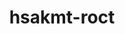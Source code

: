 ---
title: "hsakmt-roct"
layout: cache
categories: [package, develop]
meta: {"compilers": ["gcc@11.4.0", "gcc@13.2.0"], "num_specs": 24, "num_specs_by_stack": {"hep": 9, "ml-linux-x86_64-rocm": 15, "root": 24}, "oss": ["ubuntu22.04", "ubuntu24.04"], "platforms": ["linux"], "stacks": ["hep", "ml-linux-x86_64-rocm", "root"], "targets": ["x86_64_v3"], "versions": ["5.7.1", "6.1.2"]}
spec_details: [{"compiler": "gcc@13.2.0", "hash": "2bl4tdfldnfuvboghnnsh3lvaswsqyti", "os": "ubuntu24.04", "platform": "linux", "size": "-", "stacks": ["ml-linux-x86_64-rocm", "root"], "target": "x86_64_v3", "variants": ["~asan", "build_system=cmake", "build_type=Release", "generator=make", "~ipo", "+shared"], "versions": ["6.1.2"]}, {"compiler": "gcc@13.2.0", "hash": "2pyeokoq5w2ytlm7ybto5v6vhhbedr52", "os": "ubuntu24.04", "platform": "linux", "size": "-", "stacks": ["ml-linux-x86_64-rocm", "root"], "target": "x86_64_v3", "variants": ["~asan", "build_system=cmake", "build_type=Release", "generator=make", "~ipo", "+shared"], "versions": ["6.1.2"]}, {"compiler": "gcc@11.4.0", "hash": "3m3rn6zmazrylkjwabc4pet3lnkro7g3", "os": "ubuntu22.04", "platform": "linux", "size": "-", "stacks": ["hep", "root"], "target": "x86_64_v3", "variants": ["~asan", "build_system=cmake", "build_type=Release", "generator=make", "~ipo", "+shared"], "versions": ["5.7.1"]}, {"compiler": "gcc@11.4.0", "hash": "42drb7n5oa5yxrvtovs3pkm4s6u3u2aw", "os": "ubuntu22.04", "platform": "linux", "size": "-", "stacks": ["hep", "root"], "target": "x86_64_v3", "variants": ["~asan", "build_system=cmake", "build_type=Release", "generator=make", "~ipo", "+shared"], "versions": ["5.7.1"]}, {"compiler": "gcc@13.2.0", "hash": "5rnavz7e5lupu6m4iw7yrmkrkgkt562m", "os": "ubuntu24.04", "platform": "linux", "size": "-", "stacks": ["ml-linux-x86_64-rocm", "root"], "target": "x86_64_v3", "variants": ["~asan", "build_system=cmake", "build_type=Release", "generator=make", "~ipo", "+shared"], "versions": ["6.1.2"]}, {"compiler": "gcc@11.4.0", "hash": "5sgdjiav3jpewkoamhuyhjfgpednmdip", "os": "ubuntu22.04", "platform": "linux", "size": "-", "stacks": ["hep", "root"], "target": "x86_64_v3", "variants": ["~asan", "build_system=cmake", "build_type=Release", "generator=make", "~ipo", "+shared"], "versions": ["5.7.1"]}, {"compiler": "gcc@13.2.0", "hash": "aivezy6otse2i5vhdqknd7dtkiidcjah", "os": "ubuntu24.04", "platform": "linux", "size": "-", "stacks": ["ml-linux-x86_64-rocm", "root"], "target": "x86_64_v3", "variants": ["~asan", "build_system=cmake", "build_type=Release", "generator=make", "~ipo", "+shared"], "versions": ["6.1.2"]}, {"compiler": "gcc@11.4.0", "hash": "asyfvrckbwp4oebiifbqtorwz7qowpp4", "os": "ubuntu22.04", "platform": "linux", "size": "-", "stacks": ["hep", "root"], "target": "x86_64_v3", "variants": ["~asan", "build_system=cmake", "build_type=Release", "generator=make", "~ipo", "+shared"], "versions": ["5.7.1"]}, {"compiler": "gcc@13.2.0", "hash": "conkoe4snziunrwkfvwcurpddjl4cqrz", "os": "ubuntu24.04", "platform": "linux", "size": "-", "stacks": ["ml-linux-x86_64-rocm", "root"], "target": "x86_64_v3", "variants": ["~asan", "build_system=cmake", "build_type=Release", "generator=make", "~ipo", "+shared"], "versions": ["6.1.2"]}, {"compiler": "gcc@11.4.0", "hash": "fyvj43lpi776q6rw6qaqhiqnfhi4xooz", "os": "ubuntu22.04", "platform": "linux", "size": "-", "stacks": ["hep", "root"], "target": "x86_64_v3", "variants": ["~asan", "build_system=cmake", "build_type=Release", "generator=make", "~ipo", "+shared"], "versions": ["5.7.1"]}, {"compiler": "gcc@13.2.0", "hash": "hte35ssgzfqmhirh4cuvezidny3wgmnu", "os": "ubuntu24.04", "platform": "linux", "size": "-", "stacks": ["ml-linux-x86_64-rocm", "root"], "target": "x86_64_v3", "variants": ["~asan", "build_system=cmake", "build_type=Release", "generator=make", "~ipo", "+shared"], "versions": ["6.1.2"]}, {"compiler": "gcc@13.2.0", "hash": "hupqhrljsgnxlximqvoe37pois7uqndk", "os": "ubuntu24.04", "platform": "linux", "size": "-", "stacks": ["ml-linux-x86_64-rocm", "root"], "target": "x86_64_v3", "variants": ["~asan", "build_system=cmake", "build_type=Release", "generator=make", "~ipo", "+shared"], "versions": ["6.1.2"]}, {"compiler": "gcc@11.4.0", "hash": "igot2ixltoqhjjp2t6edinse36zx3cc2", "os": "ubuntu22.04", "platform": "linux", "size": "-", "stacks": ["hep", "root"], "target": "x86_64_v3", "variants": ["~asan", "build_system=cmake", "build_type=Release", "generator=make", "~ipo", "+shared"], "versions": ["5.7.1"]}, {"compiler": "gcc@13.2.0", "hash": "ik6id57yyq5ry73zx2l6l2lmohjdy5e6", "os": "ubuntu24.04", "platform": "linux", "size": "-", "stacks": ["ml-linux-x86_64-rocm", "root"], "target": "x86_64_v3", "variants": ["~asan", "build_system=cmake", "build_type=Release", "generator=make", "~ipo", "+shared"], "versions": ["6.1.2"]}, {"compiler": "gcc@13.2.0", "hash": "inqnhc6ubcwpvrby5zsfazn575jw5voe", "os": "ubuntu24.04", "platform": "linux", "size": "-", "stacks": ["ml-linux-x86_64-rocm", "root"], "target": "x86_64_v3", "variants": ["~asan", "build_system=cmake", "build_type=Release", "generator=make", "~ipo", "+shared"], "versions": ["6.1.2"]}, {"compiler": "gcc@13.2.0", "hash": "jnekzx4fxwcstiquc3ujh5wyb5gusqnv", "os": "ubuntu24.04", "platform": "linux", "size": "-", "stacks": ["ml-linux-x86_64-rocm", "root"], "target": "x86_64_v3", "variants": ["~asan", "build_system=cmake", "build_type=Release", "generator=make", "~ipo", "+shared"], "versions": ["6.1.2"]}, {"compiler": "gcc@11.4.0", "hash": "nszgrz6okkyqbspd65gsonxenbu5p2o5", "os": "ubuntu22.04", "platform": "linux", "size": "-", "stacks": ["hep", "root"], "target": "x86_64_v3", "variants": ["~asan", "build_system=cmake", "build_type=Release", "generator=make", "~ipo", "+shared"], "versions": ["5.7.1"]}, {"compiler": "gcc@13.2.0", "hash": "ov3gvvcybflyosuxqq2mkc4iwmt4vurb", "os": "ubuntu24.04", "platform": "linux", "size": "-", "stacks": ["ml-linux-x86_64-rocm", "root"], "target": "x86_64_v3", "variants": ["~asan", "build_system=cmake", "build_type=Release", "generator=make", "~ipo", "+shared"], "versions": ["6.1.2"]}, {"compiler": "gcc@13.2.0", "hash": "uzpkfxzqrny65hu32623hrp5z5v7elvk", "os": "ubuntu24.04", "platform": "linux", "size": "-", "stacks": ["ml-linux-x86_64-rocm", "root"], "target": "x86_64_v3", "variants": ["~asan", "build_system=cmake", "build_type=Release", "generator=make", "~ipo", "+shared"], "versions": ["6.1.2"]}, {"compiler": "gcc@13.2.0", "hash": "v7sbf3mjsufz762x3fo732aqphqdskid", "os": "ubuntu24.04", "platform": "linux", "size": "-", "stacks": ["ml-linux-x86_64-rocm", "root"], "target": "x86_64_v3", "variants": ["~asan", "build_system=cmake", "build_type=Release", "generator=make", "~ipo", "+shared"], "versions": ["6.1.2"]}, {"compiler": "gcc@11.4.0", "hash": "wagemamwxreeuasmm2k3t55ni3o3dk5b", "os": "ubuntu22.04", "platform": "linux", "size": "-", "stacks": ["hep", "root"], "target": "x86_64_v3", "variants": ["~asan", "build_system=cmake", "build_type=Release", "generator=make", "~ipo", "+shared"], "versions": ["5.7.1"]}, {"compiler": "gcc@11.4.0", "hash": "x3uz3wpct7gzdyrcgq57f4iqkopa6oxm", "os": "ubuntu22.04", "platform": "linux", "size": "-", "stacks": ["hep", "root"], "target": "x86_64_v3", "variants": ["~asan", "build_system=cmake", "build_type=Release", "generator=make", "~ipo", "+shared"], "versions": ["5.7.1"]}, {"compiler": "gcc@13.2.0", "hash": "y6hbkdpcyqigtlalhwkgg4ywjjefdlog", "os": "ubuntu24.04", "platform": "linux", "size": "-", "stacks": ["ml-linux-x86_64-rocm", "root"], "target": "x86_64_v3", "variants": ["~asan", "build_system=cmake", "build_type=Release", "generator=make", "~ipo", "+shared"], "versions": ["6.1.2"]}, {"compiler": "gcc@13.2.0", "hash": "zupzrxuyeeore3rfpodqbnup6bytxriy", "os": "ubuntu24.04", "platform": "linux", "size": "-", "stacks": ["ml-linux-x86_64-rocm", "root"], "target": "x86_64_v3", "variants": ["~asan", "build_system=cmake", "build_type=Release", "generator=make", "~ipo", "+shared"], "versions": ["6.1.2"]}]
---